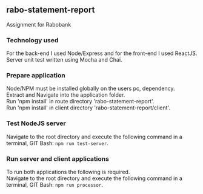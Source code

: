 ## rabo-statement-report
Assignment for Rabobank

### Technology used
For the back-end I used Node/Express and for the front-end I used ReactJS.<br>
Server unit test written using Mocha and Chai.

### Prepare application
Node/NPM must be installed globally on the users pc, dependency.<br>
Extract and Navigate into the application folder.<br>
Run 'npm install' in route directory 'rabo-statement-report'.<br>
Run 'npm install' in client directory 'rabo-statement-report/client'.<br>

### Test NodeJS server
Navigate to the root directory and execute the following command in a terminal, GIT Bash: `npm run test-server`.<br>

### Run server and client applications
To run both applications the following is required.<br>
Navigate to the root directory and execute the following command in a terminal, GIT Bash: `npm run processor`.<br>
